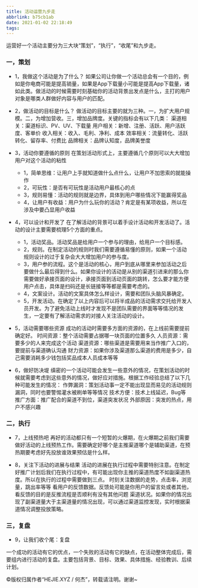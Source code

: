 ```yaml
---
title: 活动运营九步走
abbrlink: b75cb1ab
date: 2021-01-02 22:18:49
tags:
---
```


运营好一个活动主要分为三大块“策划”，“执行”，“收尾”和九步走。

<!-- more -->

### 一，策划
- 1，我做这个活动是为了什么？
如果公司让你做一个活动总会有一个目的，例如是你电商可能是提高销量，如果是App下载量小可能是提高App下载量，诸如此类。做活动的时候需要时刻基础你的活动背景出发点是什么，主打的用户对象是哪类人群做好内容与用户的匹配。

- 2，做活动的目标是什么？
做活动的目标主要的就为三种。一，为扩大用户规模。二，为增加营收。三，增加品牌度。关键的指标会有以下几类：
渠道相关：渠道标识、PV、UV、下载量
用户相关：新增、注册、活跃、用户活跃度、客单价
收入相关：收入、毛利、净利、成本 
效率相关：流量转化、活跃转化、留存率、付费比
品牌相关：品牌认知度，品牌美誉度

- 3，活动你要遵循的原则
在策划活动形式上，主要遵循几个原则可以大大增加用户对这个活动的粘性
    - 1，简单思维：让用户上手就知道做什么点什么，让用户不加思索的就能操作
    - 2，可玩性：是否有可玩性是活动用户最核心的点
    - 3，规则易懂：活动的规则就是边界，具体到用户哪些情况下能赢得奖品
    - 4，让用户有收益：用户为什么玩你的活动？肯定是有某项收益，所以在涉及中要凸显用户收益

- 4，可以设计和开发了
在了解活动的背景可以着手设计活动和开发活动了。活动的设计主要需要梳理5个方面的重点。
    - 1，活动奖品。活动奖品是给用户一个参与的理由，给用户一个目标感。
    - 2，规则。在制定活动的规则时我们需要遵循易懂的原则，如果一个活动规则设计的过于复杂会大大增加用户的参与度。
    - 3，用户参的流程。这个是活动的核心，用户到底从哪里来参加活动之后要做什么最后得到什么。如果你设计的活动是从别的渠道引进来的那么你需要做好承接页面的设计，承接页面到活动页面的跳转，怎么要才能方便用户点击，具体是扫码还是长链接等等都是需要考虑的。
    - 4，文案设计。活动的文案具体怎么样设计，需要和团队头脑风暴确定。
    - 5，开发活动。在确定了以上内容后可以将半成品的活动需求交托给开发人员开发。为了避免活动上线时才发现不是团队需要的界面等等情况的发生，一定要有了解活动需求的对接人关注活动的设计。

- 5，活动需要哪些资源
成功的活动时需要多方面的资源的，在上线前需要提前确定好。
时间资源：整个活动需要占据哪一块页面的位置多久
人员资源：需要多少的人来完成这个活动
渠道资源：哪些渠道是需要用来当作推广入口的，要提前与渠道确认沟通
财力资源：如果你涉及渠道那么渠道的费用是多少，自己需要消耗多少钱包括奖品成本人员成本等等

- 6，做好防决堤
缜密的一个活动可能会发生一些意外的情况，在策划活动的时候就需要考虑到这些意外的情况，做好应对措施。根据工作经验总结了以下几种可能发生的情况：
作弊漏洞：策划活动事一定不能出现显而易见的活动规则漏洞，同时也要警惕灌水被刷单等等情况
技术方便：技术上线延迟，Bug等
推广方面：推广配合的渠道不到位，渠道突发状况
外部原因：突发的热点，用户不感兴趣

### 二，执行
- 7，上线预热吧
再好的活动都只有一个短暂的火爆期，在火爆期之前我们需要做好活动的上线预热工作。需要确定好哪个是主推渠道哪个是辅助渠道，在预热期要考虑好先投放谁效果预估是什么样。

- 8，关注下活动的进展与结果
活动的进展在执行过程中需要特别注意。在制定好推广计划后我们在执行过程中，有可能出现你主推的渠道热度不如副渠道热度。所以在执行的过程中需要做到三点。
时刻关注数据的走势，点击率，浏览量，跳出率等等
看用户的反馈数据。反馈处可能是你用户的留言处或者其他，看反馈的目的是反推流程是否顺利有没有其他问题
渠道状况。如果你的情况出现了副渠道量大于主渠道量的情况出现，可以通过渠道监控发现，实时根据渠道情况调整投放策略。

### 三，复盘

- 9，让我们收个尾：复盘

一个成功的活动有它的优点，一个失败的活动有它的缺点，在活动整体完成后，需要组内进行活动的复盘。主要包括背景、目标、效果、具体措施、经验教训、后续计划。

©版权归属作者“HEJIE.XYZ / 何杰”，转载请注明。谢谢~

